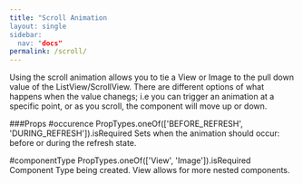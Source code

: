 ```yaml
---
title: "Scroll Animation
layout: single
sidebar:
  nav: "docs"
permalink: /scroll/
---
```

Using the scroll animation allows you to tie a View or Image to the pull down value of the ListView/ScrollView.  There are different options of what happens when the value chanegs; i.e you can trigger an animation at a specific point, or as you scroll, the component will move up or down.  

###Props
#occurence
PropTypes.oneOf(['BEFORE_REFRESH', 'DURING_REFRESH']).isRequired
Sets when the animation should occur: before or during the refresh state.

#componentType
PropTypes.oneOf(['View', 'Image']).isRequired
Component Type being created.  View allows for more nested components.
